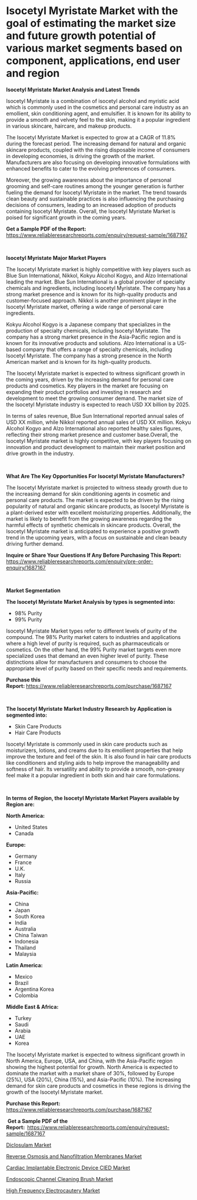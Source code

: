 <p><h1>Isocetyl Myristate Market with the goal of estimating the market size and future growth potential of various market segments based on component, applications, end user and region</h1></p><p><strong>Isocetyl Myristate Market Analysis and Latest Trends</strong></p>
<p><p>Isocetyl Myristate is a combination of isocetyl alcohol and myristic acid which is commonly used in the cosmetics and personal care industry as an emollient, skin conditioning agent, and emulsifier. It is known for its ability to provide a smooth and velvety feel to the skin, making it a popular ingredient in various skincare, haircare, and makeup products.</p><p>The Isocetyl Myristate Market is expected to grow at a CAGR of 11.8% during the forecast period. The increasing demand for natural and organic skincare products, coupled with the rising disposable income of consumers in developing economies, is driving the growth of the market. Manufacturers are also focusing on developing innovative formulations with enhanced benefits to cater to the evolving preferences of consumers.</p><p>Moreover, the growing awareness about the importance of personal grooming and self-care routines among the younger generation is further fueling the demand for Isocetyl Myristate in the market. The trend towards clean beauty and sustainable practices is also influencing the purchasing decisions of consumers, leading to an increased adoption of products containing Isocetyl Myristate. Overall, the Isocetyl Myristate Market is poised for significant growth in the coming years.</p></p>
<p><strong>Get a Sample PDF of the Report:&nbsp;</strong> <a href="https://www.reliableresearchreports.com/enquiry/request-sample/1687167">https://www.reliableresearchreports.com/enquiry/request-sample/1687167</a></p>
<p>&nbsp;</p>
<p><strong>Isocetyl Myristate Major Market Players</strong></p>
<p><p>The Isocetyl Myristate market is highly competitive with key players such as Blue Sun International, Nikkol, Kokyu Alcohol Kogyo, and Alzo International leading the market. Blue Sun International is a global provider of specialty chemicals and ingredients, including Isocetyl Myristate. The company has a strong market presence and is known for its high-quality products and customer-focused approach. Nikkol is another prominent player in the Isocetyl Myristate market, offering a wide range of personal care ingredients.</p><p>Kokyu Alcohol Kogyo is a Japanese company that specializes in the production of specialty chemicals, including Isocetyl Myristate. The company has a strong market presence in the Asia-Pacific region and is known for its innovative products and solutions. Alzo International is a US-based company that offers a range of specialty chemicals, including Isocetyl Myristate. The company has a strong presence in the North American market and is known for its high-quality products.</p><p>The Isocetyl Myristate market is expected to witness significant growth in the coming years, driven by the increasing demand for personal care products and cosmetics. Key players in the market are focusing on expanding their product portfolios and investing in research and development to meet the growing consumer demand. The market size of the Isocetyl Myristate industry is expected to reach USD XX billion by 2025.</p><p>In terms of sales revenue, Blue Sun International reported annual sales of USD XX million, while Nikkol reported annual sales of USD XX million. Kokyu Alcohol Kogyo and Alzo International also reported healthy sales figures, reflecting their strong market presence and customer base.Overall, the Isocetyl Myristate market is highly competitive, with key players focusing on innovation and product development to maintain their market position and drive growth in the industry.</p></p>
<p>&nbsp;</p>
<p><strong>What Are The Key Opportunities For Isocetyl Myristate Manufacturers?</strong></p>
<p><p>The Isocetyl Myristate market is projected to witness steady growth due to the increasing demand for skin conditioning agents in cosmetic and personal care products. The market is expected to be driven by the rising popularity of natural and organic skincare products, as Isocetyl Myristate is a plant-derived ester with excellent moisturizing properties. Additionally, the market is likely to benefit from the growing awareness regarding the harmful effects of synthetic chemicals in skincare products. Overall, the Isocetyl Myristate market is anticipated to experience a positive growth trend in the upcoming years, with a focus on sustainable and clean beauty driving further demand.</p></p>
<p><strong>Inquire or Share Your Questions If Any Before Purchasing This Report:</strong> <a href="https://www.reliableresearchreports.com/enquiry/pre-order-enquiry/1687167">https://www.reliableresearchreports.com/enquiry/pre-order-enquiry/1687167</a></p>
<p>&nbsp;</p>
<p><strong>Market Segmentation</strong></p>
<p><strong>The Isocetyl Myristate Market Analysis by types is segmented into:</strong></p>
<p><ul><li>98% Purity</li><li>99% Purity</li></ul></p>
<p><p>Isocetyl Myristate Market types refer to different levels of purity of the compound. The 98% Purity market caters to industries and applications where a high level of purity is required, such as pharmaceuticals or cosmetics. On the other hand, the 99% Purity market targets even more specialized uses that demand an even higher level of purity. These distinctions allow for manufacturers and consumers to choose the appropriate level of purity based on their specific needs and requirements.</p></p>
<p><strong>Purchase this Report:&nbsp;</strong><a href="https://www.reliableresearchreports.com/purchase/1687167">https://www.reliableresearchreports.com/purchase/1687167</a></p>
<p>&nbsp;</p>
<p><strong>The Isocetyl Myristate Market Industry Research by Application is segmented into:</strong></p>
<p><ul><li>Skin Care Products</li><li>Hair Care Products</li></ul></p>
<p><p>Isocetyl Myristate is commonly used in skin care products such as moisturizers, lotions, and creams due to its emollient properties that help improve the texture and feel of the skin. It is also found in hair care products like conditioners and styling aids to help improve the manageability and softness of hair. Its versatility and ability to provide a smooth, non-greasy feel make it a popular ingredient in both skin and hair care formulations.</p></p>
<p>&nbsp;</p>
<p><strong>In terms of Region, the Isocetyl Myristate Market Players available by Region are:</strong></p>
<p>
    <p> <strong> North America: </strong>
        <ul>
            <li>United States</li>
            <li>Canada</li>
        </ul>
        </p> 
    <p> <strong> Europe: </strong>
        <ul>
            <li>Germany</li>
            <li>France</li>
            <li>U.K.</li>
            <li>Italy</li>
            <li>Russia</li>
        </ul>
        </p> 
    <p> <strong> Asia-Pacific: </strong>
        <ul>
            <li>China</li>
            <li>Japan</li>
            <li>South Korea</li>
            <li>India</li>
            <li>Australia</li>
            <li>China Taiwan</li>
            <li>Indonesia</li>
            <li>Thailand</li>
            <li>Malaysia</li>
        </ul>
        </p> 
    <p> <strong> Latin America: </strong>
        <ul>
            <li>Mexico</li>
            <li>Brazil</li>
            <li>Argentina Korea</li>
            <li>Colombia</li>
        </ul>
        </p> 
    <p> <strong> Middle East & Africa: </strong>
        <ul>
            <li>Turkey</li>
            <li>Saudi</li>
            <li>Arabia</li>
            <li>UAE</li>
            <li>Korea</li>
        </ul>
    </p>
    </p>
<p><p>The Isocetyl Myristate market is expected to witness significant growth in North America, Europe, USA, and China, with the Asia-Pacific region showing the highest potential for growth. North America is expected to dominate the market with a market share of 30%, followed by Europe (25%), USA (20%), China (15%), and Asia-Pacific (10%). The increasing demand for skin care products and cosmetics in these regions is driving the growth of the Isocetyl Myristate market.</p></p>
<p><strong>Purchase this Report: </strong><a href="https://www.reliableresearchreports.com/purchase/1687167">https://www.reliableresearchreports.com/purchase/1687167</a></p>
<p>&nbsp;<strong>Get a Sample PDF of the Report:&nbsp;&nbsp;</strong><a href="https://www.reliableresearchreports.com/enquiry/request-sample/1687167">https://www.reliableresearchreports.com/enquiry/request-sample/1687167</a></p>
<p><strong></strong></p>
<p><p><a href="https://github.com/lubmix/Market-Research-Report-List-1/blob/main/diclosulam-market.md">Diclosulam Market</a></p><p><a href="https://github.com/Hazelklievgspy6vdcsmu106w/Market-Research-Report-List-1/blob/main/reverse-osmosis-and-nanofiltration-membranes-market.md">Reverse Osmosis and Nanofiltration Membranes Market</a></p><p><a href="https://medium.com/@jamesburns39/cardiac-implantable-electronic-device-cied-market-analysis-its-cagr-market-segmentation-and-27e5c872fdf7">Cardiac Implantable Electronic Device CIED Market</a></p><p><a href="https://medium.com/@jamesburns39/endoscopic-channel-cleaning-brush-market-furnishes-information-on-market-share-market-trends-and-53ac722b011f">Endoscopic Channel Cleaning Brush Market</a></p><p><a href="https://medium.com/@jamesburns39/high-frequency-electrocautery-nbsp-market-focuses-on-market-share-size-and-projected-forecast-till-eaa8bf4e6897">High Frequency Electrocautery Market</a></p></p>
